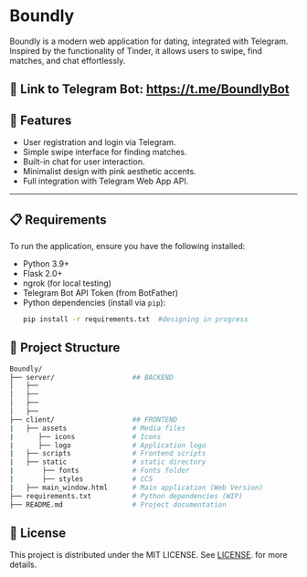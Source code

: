 # Boundly

Boundly is a modern web application for dating, integrated with Telegram. Inspired by the functionality of Tinder, it allows users to swipe, find matches, and chat effortlessly.

## 🔗 Link to Telegram Bot: https://t.me/BoundlyBot

## 🚀 Features
- User registration and login via Telegram.
- Simple swipe interface for finding matches.
- Built-in chat for user interaction.
- Minimalist design with pink aesthetic accents.
- Full integration with Telegram Web App API.

---

## 📋 Requirements
To run the application, ensure you have the following installed:
- Python 3.9+  
- Flask 2.0+
- ngrok (for local testing)
- Telegram Bot API Token (from BotFather)
- Python dependencies (install via `pip`):
  ```bash
  pip install -r requirements.txt  #designing in progress

## 📂 Project Structure
```bash
Boundly/
├── server/                   ## BACKEND
│   ├── 
│   ├── 
│   ├── 
│   ├── 
├── client/                   ## FRONTEND
|   ├── assets                # Media files
|      ├── icons              # Icons
|      ├── logo               # Application logo
|   ├── scripts               # Frontend scripts
|   ├── static                # static directory
|       ├── fonts             # Fonts folder
|       ├── styles            # CCS
|   ├── main_window.html      # Main application (Web Version)
├── requirements.txt          # Python dependencies (WIP)
├── README.md                 # Project documentation
```

## 📄 License
This project is distributed under the MIT LICENSE. See [LICENSE](./LICENSE). for more details.

